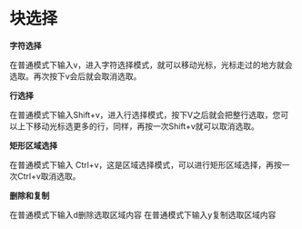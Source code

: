 # 块选择

**字符选择**

在普通模式下输入v，进入字符选择模式，就可以移动光标，光标走过的地方就会选取。再次按下v会后就会取消选取。

**行选择**

在普通模式下输入Shift+v，进入行选择模式，按下V之后就会把整行选取，您可以上下移动光标选更多的行，同样，再按一次Shift+v就可以取消选取。

**矩形区域选择**

在普通模式下输入 Ctrl+v，这是区域选择模式，可以进行矩形区域选择，再按一次Ctrl+v取消选取。

**删除和复制**

在普通模式下输入d删除选取区域内容
在普通模式下输入y复制选取区域内容

